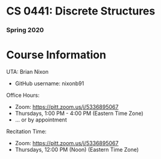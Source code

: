 ﻿# CS 0441: Discrete Structures 
### Spring 2020


# Course Information

UTA: Brian Nixon

 - GitHub username: nixonb91

Office Hours:

 - Zoom: https://pitt.zoom.us/j/5336895067
 - Thursdays, 1:00 PM - 4:00 PM (Eastern Time Zone)
 - ... or by appointment

Recitation Time:

 - Zoom: https://pitt.zoom.us/j/5336895067
 - Thursdays, 12:00 PM (Noon) (Eastern Time Zone)


